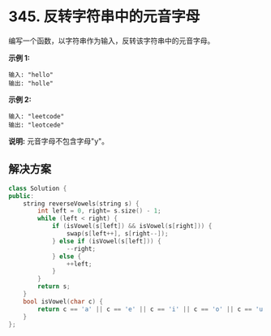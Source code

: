 # 345. 反转字符串中的元音字母

编写一个函数，以字符串作为输入，反转该字符串中的元音字母。

**示例 1:**

```
输入: "hello"
输出: "holle"

```

**示例 2:**

```
输入: "leetcode"
输出: "leotcede"
```

**说明:**
元音字母不包含字母"y"。

## 解决方案

```c++
class Solution {
public:
    string reverseVowels(string s) {
        int left = 0, right= s.size() - 1;
        while (left < right) {
            if (isVowel(s[left]) && isVowel(s[right])) {
                swap(s[left++], s[right--]);
            } else if (isVowel(s[left])) {
                --right;
            } else {
                ++left;
            }
        }
        return s;
    }
    bool isVowel(char c) {
        return c == 'a' || c == 'e' || c == 'i' || c == 'o' || c == 'u' || c == 'A' || c == 'E' || c == 'I' || c == 'O' || c == 'U';
    }
};
```

